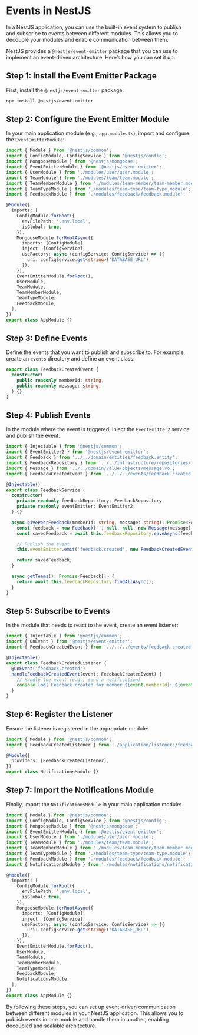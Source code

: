 # Events in NestJS

In a NestJS application, you can use the built-in event system to publish and subscribe to events between different modules. This allows you to decouple your modules and enable communication between them.

NestJS provides a `@nestjs/event-emitter` package that you can use to implement an event-driven architecture. Here’s how you can set it up:

## Step 1: Install the Event Emitter Package

First, install the `@nestjs/event-emitter` package:

```bash
npm install @nestjs/event-emitter
```

## Step 2: Configure the Event Emitter Module

In your main application module (e.g., `app.module.ts`), import and configure the `EventEmitterModule`:

```typescript
import { Module } from '@nestjs/common';
import { ConfigModule, ConfigService } from '@nestjs/config';
import { MongooseModule } from '@nestjs/mongoose';
import { EventEmitterModule } from '@nestjs/event-emitter';
import { UserModule } from './modules/user/user.module';
import { TeamModule } from './modules/team/team.module';
import { TeamMemberModule } from './modules/team-member/team-member.module';
import { TeamTypeModule } from './modules/team-type/team-type.module';
import { FeedbackModule } from './modules/feedback/feedback.module';

@Module({
  imports: [
    ConfigModule.forRoot({
      envFilePath: '.env.local',
      isGlobal: true,
    }),
    MongooseModule.forRootAsync({
      imports: [ConfigModule],
      inject: [ConfigService],
      useFactory: async (configService: ConfigService) => ({
        uri: configService.get<string>('DATABASE_URL'),
      }),
    }),
    EventEmitterModule.forRoot(),
    UserModule,
    TeamModule,
    TeamMemberModule,
    TeamTypeModule,
    FeedbackModule,
  ],
})
export class AppModule {}
```

## Step 3: Define Events

Define the events that you want to publish and subscribe to. For example, create an `events` directory and define an event class:

```typescript
export class FeedbackCreatedEvent {
  constructor(
    public readonly memberId: string,
    public readonly message: string,
  ) {}
}
```

## Step 4: Publish Events

In the module where the event is triggered, inject the `EventEmitter2` service and publish the event:

```typescript
import { Injectable } from '@nestjs/common';
import { EventEmitter2 } from '@nestjs/event-emitter';
import { Feedback } from '../../domain/entities/feedback.entity';
import { FeedbackRepository } from '../../infrastructure/repositories/feedback.repository';
import { Message } from '../../domain/value-objects/message.vo';
import { FeedbackCreatedEvent } from '../../../events/feedback-created.event';

@Injectable()
export class FeedbackService {
  constructor(
    private readonly feedbackRepository: FeedbackRepository,
    private readonly eventEmitter: EventEmitter2,
  ) {}

  async givePeerFeedback(memberId: string, message: string): Promise<Feedback> {
    const feedback = new Feedback('', null, null, new Message(message), new Date());
    const savedFeedback = await this.feedbackRepository.saveAsync(feedback);

    // Publish the event
    this.eventEmitter.emit('feedback.created', new FeedbackCreatedEvent(memberId, message));

    return savedFeedback;
  }

  async getTeams(): Promise<Feedback[]> {
    return await this.feedbackRepository.findAllAsync();
  }
}
```

## Step 5: Subscribe to Events

In the module that needs to react to the event, create an event listener:

```typescript
import { Injectable } from '@nestjs/common';
import { OnEvent } from '@nestjs/event-emitter';
import { FeedbackCreatedEvent } from '../../../events/feedback-created.event';

@Injectable()
export class FeedbackCreatedListener {
  @OnEvent('feedback.created')
  handleFeedbackCreatedEvent(event: FeedbackCreatedEvent) {
    // Handle the event (e.g., send a notification)
    console.log(`Feedback created for member ${event.memberId}: ${event.message}`);
  }
}
```

## Step 6: Register the Listener

Ensure the listener is registered in the appropriate module:

```typescript
import { Module } from '@nestjs/common';
import { FeedbackCreatedListener } from './application/listeners/feedback-created.listener';

@Module({
  providers: [FeedbackCreatedListener],
})
export class NotificationsModule {}
```

## Step 7: Import the Notifications Module

Finally, import the `NotificationsModule` in your main application module:

```typescript
import { Module } from '@nestjs/common';
import { ConfigModule, ConfigService } from '@nestjs/config';
import { MongooseModule } from '@nestjs/mongoose';
import { EventEmitterModule } from '@nestjs/event-emitter';
import { UserModule } from './modules/user/user.module';
import { TeamModule } from './modules/team/team.module';
import { TeamMemberModule } from './modules/team-member/team-member.module';
import { TeamTypeModule } from './modules/team-type/team-type.module';
import { FeedbackModule } from './modules/feedback/feedback.module';
import { NotificationsModule } from './modules/notifications/notifications.module';

@Module({
  imports: [
    ConfigModule.forRoot({
      envFilePath: '.env.local',
      isGlobal: true,
    }),
    MongooseModule.forRootAsync({
      imports: [ConfigModule],
      inject: [ConfigService],
      useFactory: async (configService: ConfigService) => ({
        uri: configService.get<string>('DATABASE_URL'),
      }),
    }),
    EventEmitterModule.forRoot(),
    UserModule,
    TeamModule,
    TeamMemberModule,
    TeamTypeModule,
    FeedbackModule,
    NotificationsModule,
  ],
})
export class AppModule {}
```

By following these steps, you can set up event-driven communication between different modules in your NestJS application. This allows you to publish events in one module and handle them in another, enabling decoupled and scalable architecture.

